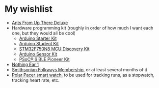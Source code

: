 # My wishlist

- [Ants From Up There Deluxe](https://shop.3hive.com/product/black-country-new-road-ants-from-up-there-deluxe-4xlp)
- Hardware programming kit (roughly in order of how much I want each one, but they would all be cool)
  - [Arduino Starter Kit](https://store-usa.arduino.cc/collections/kits/products/arduino-starter-kit-multi-language)
  - [Arduino Student Kit](https://store-usa.arduino.cc/collections/kits/products/arduino-student-kit)
  - [STM32F750N8 MCU Discovery Kit](https://www.st.com/en/evaluation-tools/stm32f7508-dk.html)
  - [Arduino Sensor Kit](https://store-usa.arduino.cc/collections/kits/products/arduino-sensor-kit-bundle)
  - [PSoC® 6 BLE Pioneer Kit](https://www.mouser.com/ProductDetail/Cypress-Semiconductor/CY8CKIT-062-BLE?qs=gt1LBUVyoHk%252BnUEs%2FploKw%3D%3D)
- [Nothing Ear 1](https://us.nothing.tech/products/ear-1)
- [Smithsonian Folkways Membership](https://folkways.si.edu/membership), or at least several months of it
- [Polar Pacer smart watch](https://www.polar.com/pacer), to be used for tracking runs, as a stopwatch, tracking heart rate, etc.
